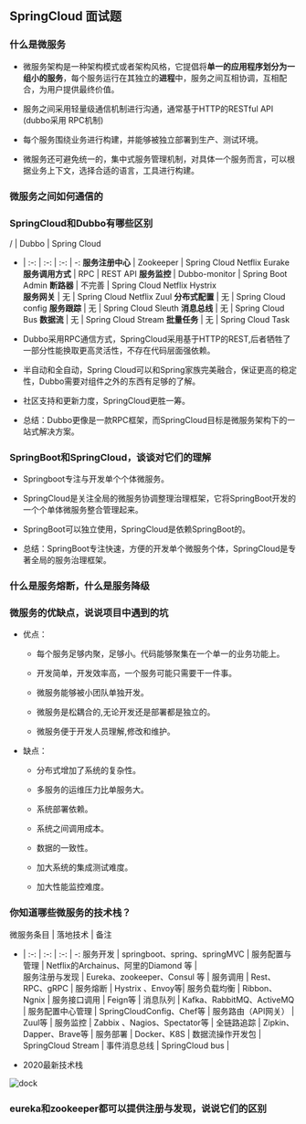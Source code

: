 ## SpringCloud 面试题

### 什么是微服务

+ 微服务架构是一种架构模式或者架构风格，它提倡将**单一的应用程序划分为一组小的服务**，每个服务运行在其独立的**进程**中，服务之间互相协调，互相配合，为用户提供最终价值。

+ 服务之间采用轻量级通信机制进行沟通，通常基于HTTP的RESTful API (dubbo采用 RPC机制)

+ 每个服务围绕业务进行构建，并能够被独立部署到生产、测试环境。

+   微服务还可避免统一的，集中式服务管理机制，对具体一个服务而言，可以根据业务上下文，选择合适的语言，工具进行构建。

### 微服务之间如何通信的

### SpringCloud和Dubbo有哪些区别
   /     | Dubbo | Spring Cloud
- | :-: | :-: | :-: | -:
**服务注册中心**     | Zookeeper  |  Spring Cloud Netflix Eurake    
**服务调用方式** | RPC  |  REST API
**服务监控** | Dubbo-monitor  |  Spring Boot Admin
**断路器** | 不完善  |  Spring Cloud Netflix Hystrix     
**服务网关** | 无  |  Spring Cloud Netflix Zuul
**分布式配置** | 无  |  Spring Cloud  config 
**服务跟踪** | 无  |  Spring Cloud  Sleuth 
**消息总线** | 无  |  Spring Cloud  Bus 
**数据流** | 无  |  Spring Cloud  Stream 
**批量任务** | 无  |  Spring Cloud Task  

+   Dubbo采用RPC通信方式，SpringCloud采用基于HTTP的REST,后者牺牲了一部分性能换取更高灵活性，不存在代码层面强依赖。

+ 半自动和全自动，Spring Cloud可以和Spring家族完美融合，保证更高的稳定性，Dubbo需要对组件之外的东西有足够的了解。

+ 社区支持和更新力度，SpringCloud更胜一筹。

+ 总结：Dubbo更像是一款RPC框架，而SpringCloud目标是微服务架构下的一站式解决方案。

### SpringBoot和SpringCloud，谈谈对它们的理解

+ Springboot专注与开发单个个体微服务。

+ SpringCloud是关注全局的微服务协调整理治理框架，它将SpringBoot开发的一个个单体微服务整合管理起来。

+ SpringBoot可以独立使用，SpringCloud是依赖SpringBoot的。

+ 总结：SpringBoot专注快速，方便的开发单个微服务个体，SpringCloud是专著全局的服务治理框架。

### 什么是服务熔断，什么是服务降级

### 微服务的优缺点，说说项目中遇到的坑

+ 优点：
  - 每个服务足够内聚，足够小。代码能够聚集在一个单一的业务功能上。

  - 开发简单，开发效率高，一个服务可能只需要干一件事。

  - 微服务能够被小团队单独开发。

  - 微服务是松耦合的,无论开发还是部署都是独立的。

  - 微服务便于开发人员理解,修改和维护。

+ 缺点：
  - 分布式增加了系统的复杂性。

  - 多服务的运维压力比单服务大。

  - 系统部署依赖。

  - 系统之间调用成本。

  - 数据的一致性。

  - 加大系统的集成测试难度。

  - 加大性能监控难度。

### 你知道哪些微服务的技术栈？

微服务条目 | 落地技术 | 备注  
- | :-: | :-: | :-: | -:
服务开发 | springboot、spring、springMVC  | 
服务配置与管理 | Netflix的Archainus、阿里的Diamond 等 |   
服务注册与发现 | Eureka、zookeeper、Consul 等 | 
服务调用 | Rest、RPC、gRPC  | 
服务熔断 | Hystrix  、Envoy等| 
服务负载均衡 | Ribbon、Ngnix  | 
服务接口调用 | Feign等  | 
消息队列 | Kafka、RabbitMQ、ActiveMQ  | 
服务配置中心管理 | SpringCloudConfig、Chef等  | 
服务路由（API网关） | Zuul等  | 
服务监控 | Zabbix  、Nagios、Spectator等    | 
全链路追踪 | Zipkin、Dapper、Brave等 | 
服务部署 | Docker、K8S | 
数据流操作开发包 | SpringCloud Stream | 
事件消息总线 | SpringCloud bus | 

+ 2020最新技术栈
<img :src="$withBase('/springcloud/1.png')" alt="dock">

### eureka和zookeeper都可以提供注册与发现，说说它们的区别